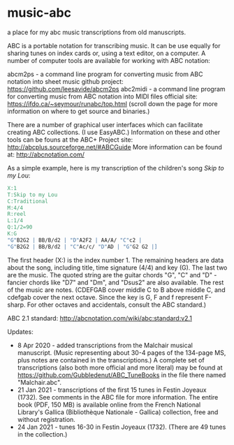 # music-abc
a place for my abc music transcriptions from old manuscripts.

ABC is a portable notation for transcribing music.  It can be use equally for sharing tunes on index cards or, using a text editor, on a computer.  A number of computer tools are available for working with ABC notation:

  abcm2ps - a command line program for converting music from ABC notation into sheet music
     github project: https://github.com/leesavide/abcm2ps
  abc2midi - a command line program for converting music from ABC notation into MIDI files
     official site: https://ifdo.ca/~seymour/runabc/top.html
     (scroll down the page for more information on where to get source and binaries.)

There are a number of graphical user interfaces which can facilitate creating ABC collections. (I use EasyABC.)  Information on these and other tools can be founs at the ABC+ Project site:
      http://abcplus.sourceforge.net/#ABCGuide
More information can be found at: http://abcnotation.com/

As a simple example, here is my transcription of the children's song *Skip to my Lou*:

```abc
X:1
T:Skip to my Lou
C:Traditional
M:4/4
R:reel
L:1/4
Q:1/2=90
K:G
"G"B2G2 | BB/B/d2 | "D"A2F2 | AA/A/ "C"c2 |
"G"B2G2 | BB/B/d2 | "C"Ac/c/ "D"AD | "G"G2 G2 |]
```

The first header (X:) is the index number 1.  The remaining headers are data about the song, including title, time signature (4/4) and key (G).  The last two are the music.  The quoted string are the guitar chords "G", "C" and "D" - fancier chords like "D7" and "Dm", and "Dsus2" are also available. The rest of the music are notes. (CDEFGAB cover middle C to B above middle C, and cdefgab cover the next octave. Since the key is G, F and f represent F-sharp.  For other octaves and accidentals, consult the ABC standard.)

ABC 2.1 standard: http://abcnotation.com/wiki/abc:standard:v2.1

Updates:
* 8 Apr 2020 - added transcriptions from the Malchair musical manuscript.  (Music representing about 30-4 pages of the 134-page MS, plus notes are contained in the transcriptions.)  A complete set of transcriptions (also both more official and more literal) may be found at https://github.com/Gubbledenut/ABC_TuneBooks in the file there named "Malchair.abc".
* 21 Jan 2021 - transcriptions of the first 15 tunes in Festin Joyeaux (1732).  See comments in the ABC file for more information.  The entire book (PDF, 150 MB) is available online from the French National Library's Gallica (Bibliothèque Nationale - Gallica) collection, free and without registration.
* 24 Jan 2021 - tunes 16-30 in Festin Joyeaux (1732).  (There are 49 tunes in the collection.)

